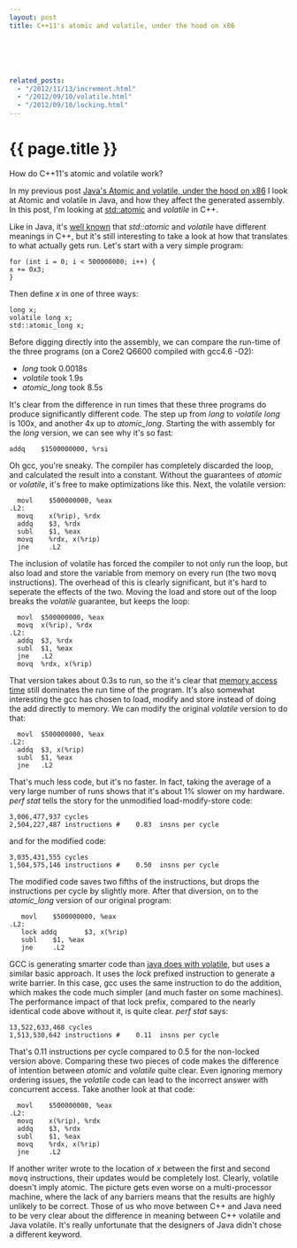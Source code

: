 ```yaml
---
layout: post
title: C++11's atomic and volatile, under the hood on x86






related_posts:
  - "/2012/11/13/increment.html"
  - "/2012/09/10/volatile.html"
  - "/2012/09/10/locking.html"
---
```

{{ page.title }}
================

<p class="meta">How do C++11's atomic and volatile work?</p>

In my previous post [Java's Atomic and volatile, under the hood on x86](http://brooker.co.za/blog/2012/11/13/increment.html) I look at Atomic and volatile in Java, and how they affect the generated assembly. In this post, I'm looking at [std::atomic](http://en.cppreference.com/w/cpp/atomic/atomic) and *volatile* in C++.

Like in Java, it's [well known](http://stackoverflow.com/questions/8819095/concurrency-atomic-and-volatile-in-c11-memory-model) that *std::atomic* and *volatile* have different meanings in C++, but it's still interesting to take a look at how that translates to what actually gets run. Let's start with a very simple program:

    for (int i = 0; i < 500000000; i++) {
	x += 0x3;
    }

Then define *x* in one of three ways:

    long x;
    volatile long x;
    std::atomic_long x;

Before digging directly into the assembly, we can compare the run-time of the three programs (on a Core2 Q6600 compiled with gcc4.6 -O2):

 * *long* took 0.0018s
 * *volatile* took 1.9s
 * *atomic_long* took 8.5s

It's clear from the difference in run times that these three programs do produce significantly different code. The step up from *long* to *volatile long* is 100x, and another 4x up to *atomic_long*. Starting the with assembly for the *long* version, we can see why it's so fast:

    addq    $1500000000, %rsi

Oh gcc, you're sneaky. The compiler has completely discarded the loop, and calculated the result into a constant. Without the guarantees of *atomic* or *volatile*, it's free to make optimizations like this. Next, the volatile version:

      movl    $500000000, %eax
    .L2:
      movq    x(%rip), %rdx
      addq    $3, %rdx
      subl    $1, %eax
      movq    %rdx, x(%rip)
      jne     .L2

The inclusion of volatile has forced the compiler to not only run the loop, but also load and store the variable from memory on every run (the two <tt>movq</tt> instructions). The overhead of this is clearly significant, but it's hard to seperate the effects of the two. Moving the load and store out of the loop breaks the *volatile* guarantee, but keeps the loop:

      movl	$500000000, %eax
      movq	x(%rip), %rdx
    .L2:
      addq	$3, %rdx
      subl	$1, %eax
      jne	.L2
      movq	%rdx, x(%rip)

That version takes about 0.3s to run, so the it's clear that [memory access time](http://norvig.com/21-days.html#answers) still dominates the run time of the program. It's also somewhat interesting the gcc has chosen to load, modify and store instead of doing the add directly to memory. We can modify the original *volatile* version to do that:

      movl	$500000000, %eax
    .L2:
      addq	$3, x(%rip)
      subl	$1, %eax
      jne	.L2

That's much less code, but it's no faster. In fact, taking the average of a very large number of runs shows that it's about 1% slower on my hardware. *perf stat* tells the story for the unmodified load-modify-store code:

    3,006,477,937 cycles
    2,504,227,487 instructions #    0.83  insns per cycle

and for the modified code:

    3,035,431,555 cycles
    1,504,575,146 instructions #    0.50  insns per cycle

The modified code saves two fifths of the instructions, but drops the instructions per cycle by slightly more. After that diversion, on to the *atomic_long* version of our original program:

       movl    $500000000, %eax
    .L2:
       lock addq       $3, x(%rip)
       subl    $1, %eax
       jne     .L2

GCC is generating smarter code than [java does with volatile](http://brooker.co.za/blog/2012/11/13/increment.html), but uses a similar basic approach. It uses the *lock* prefixed instruction to generate a write barrier. In this case, gcc uses the same instruction to do the addition, which makes the code much simpler (and much faster on some machines). The performance impact of that lock prefix, compared to the nearly identical code above without it, is quite clear. *perf stat* says:

    13,522,633,468 cycles
    1,513,530,642 instructions #    0.11  insns per cycle

That's 0.11 instructions per cycle compared to 0.5 for the non-locked version above. Comparing these two pieces of code makes the difference of intention between *atomic* and *volatile* quite clear. Even ignoring memory ordering issues, the *volatile* code can lead to the incorrect answer with concurrent access. Take another look at that code:

      movl    $500000000, %eax
    .L2:
      movq    x(%rip), %rdx
      addq    $3, %rdx
      subl    $1, %eax
      movq    %rdx, x(%rip)
      jne     .L2

If another writer wrote to the location of *x* between the first and second <tt>movq</tt> instructions, their updates would be completely lost. Clearly, volatile doesn't imply atomic. The picture gets even worse on a multi-processor machine, where the lack of any barriers means that the results are highly unlikely to be correct. Those of us who move between C++ and Java need to be very clear about the difference in meaning between C++ volatile and Java volatile. It's really unfortunate that the designers of Java didn't chose a different keyword.